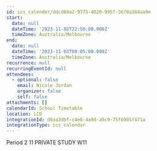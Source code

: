 ```yaml
---
id: ics_calender/ddcd88a2-9775-4020-995f-3670a384aa9e
start:
  date: null
  dateTime: '2023-11-02T22:50:00.000Z'
  timeZone: Australia/Melbourne
end:
  date: null
  dateTime: '2023-11-03T00:05:00.000Z'
  timeZone: Australia/Melbourne
recurrence: null
recurringEventId: null
attendees:
  - optional: false
    email: Nicole Jordan
    organizer: false
    self: false
attachments: []
calendarId: School Timetable
location: LCD
integrationId: d6aa3dbf-c4e0-4a4d-a9c9-75f6905f471a
integrationType: ics_calendar
---
```

Period 2
11 PRIVATE STUDY W11